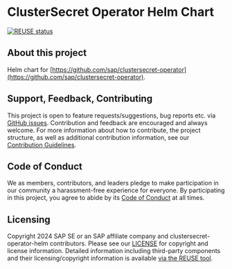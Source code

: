 # ClusterSecret Operator Helm Chart

[![REUSE status](https://api.reuse.software/badge/github.com/SAP/clustersecret-operator-helm)](https://api.reuse.software/info/github.com/SAP/clustersecret-operator-helm)

## About this project

Helm chart for [https://github.com/sap/clustersecret-operator](https://github.com/sap/clustersecret-operator).

## Support, Feedback, Contributing

This project is open to feature requests/suggestions, bug reports etc. via [GitHub issues](https://github.com/SAP/clustersecret-operator-helm/issues). Contribution and feedback are encouraged and always welcome. For more information about how to contribute, the project structure, as well as additional contribution information, see our [Contribution Guidelines](CONTRIBUTING.md).

## Code of Conduct

We as members, contributors, and leaders pledge to make participation in our community a harassment-free experience for everyone. By participating in this project, you agree to abide by its [Code of Conduct](https://github.com/SAP/.github/blob/main/CODE_OF_CONDUCT.md) at all times.

## Licensing

Copyright 2024 SAP SE or an SAP affiliate company and clustersecret-operator-helm contributors. Please see our [LICENSE](LICENSE) for copyright and license information. Detailed information including third-party components and their licensing/copyright information is available [via the REUSE tool](https://api.reuse.software/info/github.com/SAP/clustersecret-operator-helm).
